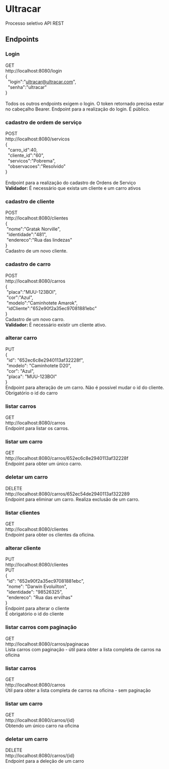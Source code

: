 # Ultracar
Processo seletivo API REST
## Endpoints
### Login
GET
<br>http://localhost:8080/login
<br>{
<br>&nbsp;    "login":"ultracar@ultracar.com",
<br>&nbsp;    "senha":"ultracar"
<br>}
<br>
<br>Todos os outros endpoints exigem o login. O token retornado precisa estar no cabeçalho Bearer.
Endpoint para a realização do login. É público.
### cadastro de ordem de serviço
POST
<br>http://localhost:8080/servicos
<br>{
<br>&nbsp;	"carro_id":40,
<br>&nbsp;	"cliente_id":"60",
<br>&nbsp;	"servicos":"Pobrema",
<br>&nbsp;	"observacoes":"Resolvido"
<br>}
<br>
<br>
Endpoint para a realização do cadastro de Ordens de Serviço
<br><b>Validador:</b> É necessário que exista um cliente e um carro ativos

### cadastro de cliente
POST
<br>http://localhost:8080/clientes
<br>{
	<br>&nbsp;"nome":"Gratak Norville",
	<br>&nbsp;"identidade":"481",
	<br>&nbsp;"endereco":"Rua das lindezas"
<br>}
<br>Cadastro de um novo cliente.

### cadastro de carro

POST
<br>http://localhost:8080/carros
<br>{
	<br>&nbsp;"placa":"MUU-123BOI",
	<br>&nbsp;"cor":"Azul",
	<br>&nbsp;"modelo":"Caminhotete Amarok",
	<br>&nbsp;"idCliente":"652e90f2a35ec97081881ebc"
<br>}
<br>Cadastro de um novo carro.
<br><b>Validador:</b> É necessário existir um cliente ativo.
### alterar carro
PUT
<br>{
	<br>&nbsp;"id": "652ec6c8e2940113af32228f",
	<br>&nbsp;"modelo": "Caminhotete D20",
	<br>&nbsp;"cor": "Azul",
	<br>&nbsp;"placa": "MUU-123BOI"
<br>}
<br>Endpoint para alteração de um carro. Não é possível mudar o id do cliente.
<br>Obrigatório o id do carro
### listar carros
GET
<br>http://localhost:8080/carros
<br>Endpoint para listar os carros.
### listar um carro
GET
<br>http://localhost:8080/carros/652ec6c8e2940113af32228f
<br>Endpoint para obter um único carro.
### deletar um carro
DELETE
<br>http://localhost:8080/carros/652ec54de2940113af322289
<br>Endpoint para eliminar um carro. Realiza exclusão de um carro.
### listar clientes
GET
<br>http://localhost:8080/clientes
<br>Endpoint para obter os clientes da oficina.
### alterar cliente
PUT
<br>http://localhost:8080/clientes
<br>PUT
<br>{
	<br>&nbsp;"id": "652e90f2a35ec97081881ebc",
	<br>&nbsp;"nome": "Darwin Evoluilton",
	<br>&nbsp;"identidade": "98526325",
	<br>&nbsp;"endereco": "Rua das ervilhas"
<br>}
<br>Endpoint para alterar o cliente
<br>É obrigatório o id do cliente
### listar carros com paginação
GET
<br>http://localhost:8080/carros/paginacao
<br>Lista carros com paginação - útil para obter a lista completa de carros na oficina
### listar carros
GET
<br>http://localhost:8080/carros
<br>Útil para obter a lista completa de carros na oficina - sem paginação
### listar um carro
GET
<br>http://localhost:8080/carros/{id}
<br>Obtendo um único carro na oficina
### deletar um carro
DELETE
<br>http://localhost:8080/carros/{id}
<br>Endpoint para a deleção de um carro
